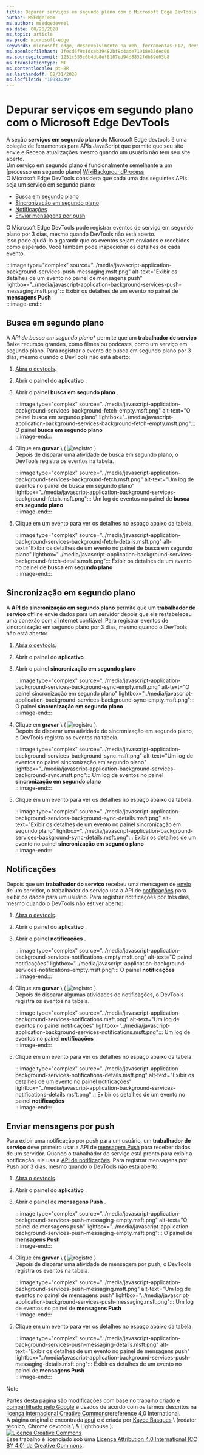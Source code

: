 ```yaml
---
title: Depurar serviços em segundo plano com o Microsoft Edge DevTools
author: MSEdgeTeam
ms.author: msedgedevrel
ms.date: 08/28/2020
ms.topic: article
ms.prod: microsoft-edge
keywords: microsoft edge, desenvolvimento na Web, ferramentas F12, devtools
ms.openlocfilehash: 1fecd6f9c1dceb39482bf8c4ade71918e32dec00
ms.sourcegitcommit: 1251c555c6b4db8ef8187ed94d8832fdb89d03b8
ms.translationtype: MT
ms.contentlocale: pt-BR
ms.lasthandoff: 08/31/2020
ms.locfileid: "10983249"
---
```

<!-- Copyright Kayce Basques 
   Licensed under the Apache License, Version 2.0 (the "License");
   you may not use this file except in compliance with the License.
   You may obtain a copy of the License at

       https://www.apache.org/licenses/LICENSE-2.0
       
   Unless required by applicable law or agreed to in writing, software
   distributed under the License is distributed on an "AS IS" BASIS,
   WITHOUT WARRANTIES OR CONDITIONS OF ANY KIND, either express or implied.
   See the License for the specific language governing permissions and
   limitations under the License.  -->  





# Depurar serviços em segundo plano com o Microsoft Edge DevTools   



A seção **serviços em segundo plano** do Microsoft Edge devtools é uma coleção de ferramentas para APIs JavaScript que permite que seu site envie e Receba atualizações mesmo quando um usuário não tem seu site aberto.  
Um serviço em segundo plano é funcionalmente semelhante a um [processo em segundo plano] [WikiBackgroundProcess].  
O Microsoft Edge DevTools considera que cada uma das seguintes APIs seja um serviço em segundo plano:  

*   [Busca em segundo plano](#background-fetch)  
*   [Sincronização em segundo plano](#background-sync)  
*   [Notificações](#notifications)  
*   [Enviar mensagens por push](#push-messages)  
    
O Microsoft Edge DevTools pode registrar eventos de serviço em segundo plano por 3 dias, mesmo quando DevTools não está aberto.  
Isso pode ajudá-lo a garantir que os eventos sejam enviados e recebidos como esperado.  Você também pode inspecionar os detalhes de cada evento.  

:::image type="complex" source="../media/javascript-application-background-services-push-messaging.msft.png" alt-text="Exibir os detalhes de um evento no painel de mensagens push" lightbox="../media/javascript-application-background-services-push-messaging.msft.png":::
   Exibir os detalhes de um evento no painel de **mensagens Push**  
:::image-end:::  

## Busca em segundo plano   

A *API de busca em segundo plano** permite que um **trabalhador de serviço** Baixe recursos grandes, como filmes ou podcasts, como um serviço em segundo plano.  Para registrar o evento de busca em segundo plano por 3 dias, mesmo quando o DevTools não está aberto:  

<!--Todo: add background fetch api section when available -->  

1.  [Abra o devtools][OpenDevTools].  
1.  Abrir o painel do **aplicativo** .  
1.  Abrir o painel **busca em segundo plano** .  
    
    :::image type="complex" source="../media/javascript-application-background-services-background-fetch-empty.msft.png" alt-text="O painel busca em segundo plano" lightbox="../media/javascript-application-background-services-background-fetch-empty.msft.png":::
       O painel **busca em segundo plano**  
    :::image-end:::  
    
1.  Clique em **gravar** \ ( ![ registro ][ImageRecordIcon] \).  
   Depois de disparar uma atividade de busca em segundo plano, o DevTools registra os eventos na tabela.  
    
    :::image type="complex" source="../media/javascript-application-background-services-background-fetch.msft.png" alt-text="Um log de eventos no painel de busca em segundo plano" lightbox="../media/javascript-application-background-services-background-fetch.msft.png":::
       Um log de eventos no painel de **busca em segundo plano**  
    :::image-end:::  
    
1.  Clique em um evento para ver os detalhes no espaço abaixo da tabela.  
    
    :::image type="complex" source="../media/javascript-application-background-services-background-fetch-details.msft.png" alt-text="Exibir os detalhes de um evento no painel de busca em segundo plano" lightbox="../media/javascript-application-background-services-background-fetch-details.msft.png":::
       Exibir os detalhes de um evento no painel de **busca em segundo plano**  
    :::image-end:::  
    
## Sincronização em segundo plano   

A **API de sincronização em segundo plano** permite que um **trabalhador de serviço** offline envie dados para um servidor depois que ele restabeleceu uma conexão com a Internet confiável.  Para registrar eventos de sincronização em segundo plano por 3 dias, mesmo quando o DevTools não está aberto:  

<!--Todo: add background sync api section when available -->  

1.  [Abra o devtools][OpenDevTools].  
1.  Abrir o painel do **aplicativo** .  
1.  Abrir o painel **sincronização em segundo plano** .  
    
    :::image type="complex" source="../media/javascript-application-background-services-background-sync-empty.msft.png" alt-text="O painel sincronização em segundo plano" lightbox="../media/javascript-application-background-services-background-sync-empty.msft.png":::
       O painel **sincronização em segundo plano**  
    :::image-end:::  
    
1.  Clique em **gravar** \ ( ![ registro ][ImageRecordIcon] \).  
   Depois de disparar uma atividade de sincronização em segundo plano, o DevTools registra os eventos na tabela.  
    
    :::image type="complex" source="../media/javascript-application-background-services-background-sync.msft.png" alt-text="Um log de eventos no painel sincronização em segundo plano" lightbox="../media/javascript-application-background-services-background-sync.msft.png":::
       Um log de eventos no painel **sincronização em segundo plano**  
    :::image-end:::  
    
1.  Clique em um evento para ver os detalhes no espaço abaixo da tabela.  
    
    :::image type="complex" source="../media/javascript-application-background-services-background-sync-details.msft.png" alt-text="Exibir os detalhes de um evento no painel sincronização em segundo plano" lightbox="../media/javascript-application-background-services-background-sync-details.msft.png":::
       Exibir os detalhes de um evento no painel **sincronização em segundo plano**  
    :::image-end:::  
    
## Notificações 

Depois que um **trabalhador do serviço** recebeu uma mensagem de [envio][MDNPush] de um servidor, o trabalhador do serviço usa a API de [notificações][MDNNotifications] para exibir os dados para um usuário.  Para registrar notificações por três dias, mesmo quando o DevTools não estiver aberto:  

1.  [Abra o devtools][OpenDevTools].  
1.  Abrir o painel do **aplicativo** .  
1.  Abrir o painel **notificações** .  
    
    :::image type="complex" source="../media/javascript-application-background-services-notifications-empty.msft.png" alt-text="O painel notificações" lightbox="../media/javascript-application-background-services-notifications-empty.msft.png":::
       O painel **notificações**  
    :::image-end:::  
    
1.  Clique em **gravar** \ ( ![ registro ][ImageRecordIcon] \).  
   Depois de disparar algumas atividades de notificações, o DevTools registra os eventos na tabela.  
    
    :::image type="complex" source="../media/javascript-application-background-services-notifications.msft.png" alt-text="Um log de eventos no painel notificações" lightbox="../media/javascript-application-background-services-notifications.msft.png":::
       Um log de eventos no painel **notificações**  
    :::image-end:::  
    
1.  Clique em um evento para ver os detalhes no espaço abaixo da tabela.  
    
    :::image type="complex" source="../media/javascript-application-background-services-notifications-details.msft.png" alt-text="Exibir os detalhes de um evento no painel notificações" lightbox="../media/javascript-application-background-services-notifications-details.msft.png":::
       Exibir os detalhes de um evento no painel **notificações**  
    :::image-end:::  
    
## Enviar mensagens por push 

Para exibir uma notificação por push para um usuário, um **trabalhador de serviço** deve primeiro usar a API de [mensagem Push][MDNPush] para receber dados de um servidor.  Quando o trabalhador do serviço está pronto para exibir a notificação, ele usa a [API de notificações][MDNNotifications].  Para registrar mensagens por Push por 3 dias, mesmo quando o DevTools não está aberto:  

1.  [Abra o devtools][OpenDevTools].  
1.  Abrir o painel do **aplicativo** .  
1.  Abrir o painel de **mensagens Push** .  
    
    :::image type="complex" source="../media/javascript-application-background-services-push-messaging-empty.msft.png" alt-text="O painel de mensagens push" lightbox="../media/javascript-application-background-services-push-messaging-empty.msft.png":::
       O painel de **mensagens Push**  
    :::image-end:::  
    
1.  Clique em **gravar** \ ( ![ registro ][ImageRecordIcon] \).  
    Depois de disparar uma atividade de mensagem por push, o DevTools registra os eventos na tabela.  
    
    :::image type="complex" source="../media/javascript-application-background-services-push-messaging.msft.png" alt-text="Um log de eventos no painel de mensagens push" lightbox="../media/javascript-application-background-services-push-messaging.msft.png":::
       Um log de eventos no painel de **mensagens Push**  
    :::image-end:::  
    
1.  Clique em um evento para ver os detalhes no espaço abaixo da tabela.  
    
    :::image type="complex" source="../media/javascript-application-background-services-push-messaging-details.msft.png" alt-text="Exibir os detalhes de um evento no painel de mensagens push" lightbox="../media/javascript-application-background-services-push-messaging-details.msft.png":::
       Exibir os detalhes de um evento no painel de **mensagens Push**  
    :::image-end:::  
    
<!--  
 


-->  

<!-- image links -->  

[ImageRecordIcon]: ../media/record-icon.msft.png  

<!-- links -->  

<!--[BackgroundFetchAPI]: ../../../microsoft-edge/devtools-guide-chromium/whats-new/2018/12/background-fetch.md "Background Fetch API"  -->  
<!--[BackgroundSyncAPI]: ../../../microsoft-edge/devtools-guide-chromium/whats-new/2015/12/background-sync.md  "Background Sync API"  -->

[OpenDevTools]: ../open.md "Abrir as ferramentas de desenvolvedor do Microsoft Edge (Chromium) | Documentos da Microsoft"  

[MDNNotifications]: https://developer.mozilla.org/docs/Web/API/Notifications_API "API de notificações | MDN"  
[MDNPush]: https://developer.mozilla.org/docs/Web/API/Push_API "API push | MDN"  
<!--[ServiceWorkerCacheStorage]: https://alphabet.dev/service-workers-cache-storage "Service workers and the Cache Storage API | alphabet.dev"  -->
[WikiBackgroundProcess]: https://en.wikipedia.org/wiki/Background_process "processo em segundo plano-Wikipédia"  

> [!NOTE]
> Partes desta página são modificações com base no trabalho criado e [compartilhado pelo Google][GoogleSitePolicies] e usados de acordo com os termos descritos na [licença internacional Creative Commons][CCA4IL]rereference 4,0 International.  
> A página original é encontrada [aqui](https://developers.google.com/web/tools/chrome-devtools/javascript/background-services) e é criada por [Kayce Basques][KayceBasques] \ (redator técnico, Chrome devtools \ & Lighthouse \).  
[![Licença Creative Commons][CCby4Image]][CCA4IL]  
Esse trabalho é licenciado sob uma [Licença Attribution 4.0 International (CC BY 4.0) da Creative Commons][CCA4IL].  

[CCA4IL]: https://creativecommons.org/licenses/by/4.0  
[CCby4Image]: https://i.creativecommons.org/l/by/4.0/88x31.png  
[GoogleSitePolicies]: https://developers.google.com/terms/site-policies  
[KayceBasques]: https://developers.google.com/web/resources/contributors/kaycebasques  
